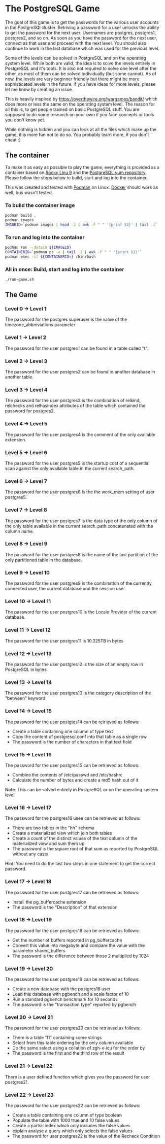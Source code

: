 # The PostgreSQL Game

The goal of this game is to get the passwords for the various user accounts in the PostgreSQl cluster. Retriving a password for a user unlocks the ability to get the password for the next user. Usernames are postgres, postgres1, postgres2, and so on. As soon as you have the password for the next user, connect as that user and proceed with the next level. You should also continue to work in the last database which was used for the previous level.

Some of the levels can be solved in PostgreSQL and on the operating system level. While both are valid, the idea is to solve the levels entirely in PostgreSQL and it's tools. It is also not required to solve one level after the other, as most of them can be solved individually (but some cannot). As of now, the levels are very beginner friendly but there might be more sophisticated levels in the future. If you have ideas for more levels, please let me know by creating an issue.

This is heavily inspired by https://overthewire.org/wargames/bandit/ which does more or less the same on the operating system level. The reason for all this is, to get people trained on basic PostgreSQL stuff. You are supposed to do some research on your own if you face concepts or tools you don't know yet.

While nothing is hidden and you can look at all the files which make up the game, it is more fun not to do so. You probably learn more, if you don't cheat :)

## The container

To make it as easy as possible to play the game, everything is provided as a container based on [Rocky Linu 9](https://rockylinux.org/) and the [PostgreSQL yum repository](https://yum.postgresql.org/). Please follow the steps below to build, start and log into the container.

This was created and tested with [Podman](https://podman.io/) on Linux. [Docker](https://www.docker.com/) should work as well, bus wasn't tested.

### To build the container image

``` bash
podman build .
podman images
IMAGEID=`podman images | head -2 | awk -F " " '{print $3}' | tail -1`
```

### To run and log into the container

``` bash
podman run --detach ${IMAGEID}
CONTAINERID=`podman ps -a | tail -1 | awk -F " " '{print $1}'`
podman exec -it ${CONTAINERID=} /bin/bash
```

### All in once: Build, start and log into the container

``` bash
./run-game.sh
```


## The Game

### Level 0 -> Level 1

The password for the postgres superuser is the value of the timezone_abbreviations parameter

### Level 1 -> Level 2

The password for the user postgres1 can be found in a table called "t".

### Level 2 -> Level 3

The password for the user postgres2 can be found in another database in another table.

### Level 3 -> Level 4

The password for the user postgres3 is the combination of relkind, relchecks and relhasindex attributes of the table which contained the password for postgres2.

### Level 4 -> Level 5

The password for the user postgres4 is the comment of the only available extension.

### Level 5 -> Level 6

The password for the user postgres5 is the startup cost of a sequential scan against the only available table in the current search_path.

### Level 6 -> Level 7

The password for the user postgres6 is the the work_mem setting of user postgres5.

### Level 7 -> Level 8

The password for the user postgres7 is the data type of the only column of the only table available in the current search_path concatenated with the column name. 

### Level 8 -> Level 9

The password for the user postgres8 is the name of the last partition of the only partitioned table in the database.

### Level 9 -> Level 10

The password for the user postgres9 is the combination of the currently connected user, the current database and the session user.

### Level 10 -> Level 11

The password for the user postgres10 is the Locale Provider of the current database.

### Level 11 -> Level 12

The password for the user postgres11 is 10.325TB in bytes

### Level 12 -> Level 13

The password for the user postgres12 is the size of an empty row in PostgreSQL in bytes.

### Level 13 -> Level 14

The password for the user postgres13 is the category description of the "between" keyword

### Level 14 -> Level 15

The password for the user postgtes14 can be retrieved as follows:
- Create a table containing one column of type text
- Copy the content of postgresql.conf into that table as a single row 
- The password is the number of characters in that text field

### Level 15 -> Level 16

The password for the user postgres15 can be retrieved as follows:
- Combine the contents of /etc/passwd and /etc/bashrc
- Calculate the number of bytes and create a md5 hash out of it

Note: This can be solved entirely in PostgreSQL or on the operating system level

### Level 16 -> Level 17

The password for the postgres16 usee can be retrieved as follows:
- There are two tables in the "hh" schema
- Create a materialized view which join both tables
- Create a count of the distinct values of the text column of the materialized view and sum them up
- The password is the square root of that sum as reported by PostgreSQL without any casts

Hint: You need to do the last two steps in one statement to get the correct password.

### Level 17 -> Level 18

The password for the user postgres17 can be retrieved as follows:
- Install the pg_buffercache extension
- The password is the "Description" of that extension

### Level 18 -> Level 19

The password for the user postgres18 can be retrieved as follows:
- Get the number of buffers reported in pg_buffercache
- Convert this value into megabyte and compare the value with the parameter shared_buffers
- The password is the difference between those 2 multiplied by 1024

### Level 19 -> Level 20

The password for the user postgres19 can be retrieved as follows:
- Create a new database with the postgres18 user
- Load this database with pgbench and a scale factor of 10
- Run a standard pgbench benchmark for 10 seconds
- The password is the "transaction type" reported by pgbench

### Level 20 -> Level 21

The password for the user postgres20 can be retrieved as follows:
- There is a table "l1" containing some strings
- Select from this table ordering by the only column available
- Do the same select using a collation of zgh-x-icu for the order by
- The password is the first and the third row of the result 

### Level 21 -> Level 22

There is a user defined function which gives you the password for user postgres21.

### Level 22 -> Level 23

The password for the user postgres22 can be retrieved as follows:
- Create a table containing one column of type boolean
- Populate the table with 1000 true and 10 false values 
- Create a partial index which only includes the false values
- explain analyse a query which only selects the false values
- The password for user postgres22 is the value of the Recheck Condition




